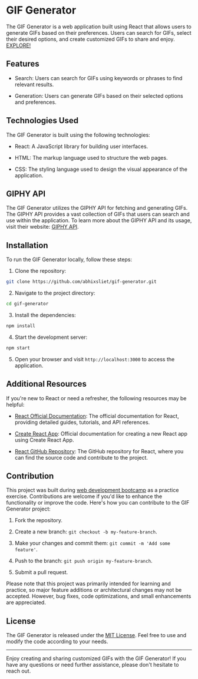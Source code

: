 # GIF Generator

The GIF Generator is a web application built using React that allows users to generate GIFs based on their preferences. Users can search for GIFs, select their desired options, and create customized GIFs to share and enjoy. [EXPLORE!](https://view-gif-generator.vercel.app/)

## Features

- Search: Users can search for GIFs using keywords or phrases to find relevant results.

- Generation: Users can generate GIFs based on their selected options and preferences.

## Technologies Used

The GIF Generator is built using the following technologies:

- React: A JavaScript library for building user interfaces.

- HTML: The markup language used to structure the web pages.

- CSS: The styling language used to design the visual appearance of the application.

## GIPHY API

The GIF Generator utilizes the GIPHY API for fetching and generating GIFs. The GIPHY API provides a vast collection of GIFs that users can search and use within the application. To learn more about the GIPHY API and its usage, visit their website: [GIPHY API](https://developers.giphy.com/docs/api).

## Installation

To run the GIF Generator locally, follow these steps:

1. Clone the repository:

```bash
git clone https://github.com/abhixsliet/gif-generator.git
```

2. Navigate to the project directory:

```bash
cd gif-generator
```

3. Install the dependencies:

```bash
npm install
```

4. Start the development server:

```bash
npm start
```

5. Open your browser and visit `http://localhost:3000` to access the application.

## Additional Resources

If you're new to React or need a refresher, the following resources may be helpful:

- [React Official Documentation](https://reactjs.org/docs): The official documentation for React, providing detailed guides, tutorials, and API references.

- [Create React App](https://create-react-app.dev/docs/getting-started/): Official documentation for creating a new React app using Create React App.

- [React GitHub Repository](https://github.com/facebook/react): The GitHub repository for React, where you can find the source code and contribute to the project.

## Contribution

This project was built during [web development bootcamp](https://github.com/abhiXsliet/webDevelopment-Bootcamp) as a practice exercise. Contributions are welcome if you'd like to enhance the functionality or improve the code. Here's how you can contribute to the GIF Generator project:

1. Fork the repository.

2. Create a new branch: `git checkout -b my-feature-branch`.

3. Make your changes and commit them: `git commit -m 'Add some feature'`.

4. Push to the branch: `git push origin my-feature-branch`.

5. Submit a pull request.

Please note that this project was primarily intended for learning and practice, so major feature additions or architectural changes may not be accepted. However, bug fixes, code optimizations, and small enhancements are appreciated.

## License

The GIF Generator is released under the [MIT License](/LICENSE). Feel free to use and modify the code according to your needs.

---

Enjoy creating and sharing customized GIFs with the GIF Generator! If you have any questions or need further assistance, please don't hesitate to reach out.